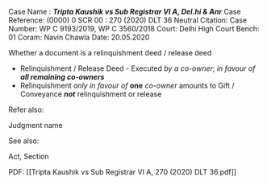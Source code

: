 Case Name : ***Tripta Kaushik vs Sub Registrar VI A, Del.hi & Anr***
Case Reference: (0000) 0 SCR 00 :  270 (2020) DLT 36
Neutral Citation:
Case Number: WP C 9193/2019, WP C 3560/2018
Court: Delhi High Court
Bench: 01
Coram: Navin Chawla
Date: 20.05.2020

Whether a document is a relinquishment deed / release deed
- Relinquishment / Release Deed - Executed *by a co-owner*; *in favour of* ***all remaining co-owners***
- Relinquishment *only in favour of* **one** *co-owner* amounts to Gift / Conveyance ***not*** relinquishment or release


Refer also:

Judgment name

See also:
 
Act, Section

PDF:
[[Tripta Kaushik vs Sub Registrar VI A, 270 (2020) DLT 36.pdf]]